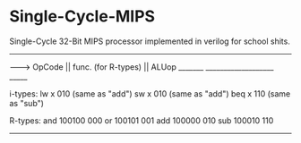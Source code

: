 # Single-Cycle-MIPS
Single-Cycle 32-Bit MIPS processor implemented in verilog for school shits.


_______________________________________________________________________________________

--->      OpCode     ||   func. (for R-types)      ||       ALUop
          _______         ___________________               _____


i-types:    lw			        x	             010 (same as "add")
	    sw			        x		     010 (same as "add")
	    beq		              	x		     110 (same as "sub")

R-types:    and		              100100		     000
	    or		              100101		     001
	    add		              100000		     010
	    sub		              100010		     110

________________________________________________________________________________________
